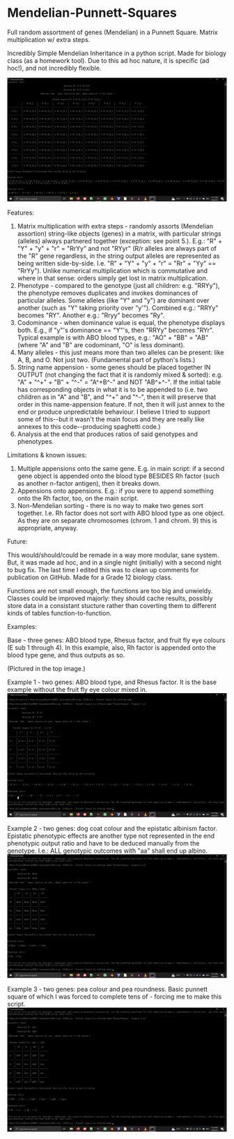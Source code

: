 # Mendelian-Punnett-Squares
Full random assortment of genes (Mendelian) in a Punnett Square. Matrix multiplication w/ extra steps.

Incredibly Simple Mendelian Inheritance in a python script. Made for biology class (as a homework tool). Due to this ad hoc nature, it is specific (ad hoc!), and not incredibly flexible.

![image](https://raw.githubusercontent.com/PeachDoughnut/Mendelian-Punnett-Squares/main/basic_expected_output.png)

Features:
  1. Matrix multiplication with extra steps - randomly assorts (Mendelian assortion) string-like objects (genes) in a matrix, with particular strings (alleles) always partnered together (exception: see point 5.). E.g.: "R" + "Y" + "y" + "r" = "RrYy" and not "RYyr" (R/r alleles are always part of the "R" gene regardless, in the string output alleles are represented as being written side-by-side. I.e. "R" + "Y" + "y" + "r" = "Rr" + "Yy" == "RrYy"). Unlike numerical multiplication which is commutative and where in that sense: orders simply get lost in matrix multiplication.
  2. Phenotype - compared to the genotype (just all children: e.g. "RRYy"), the phenotype removes duplicates and invokes dominances of particular alleles. Some alleles (like "Y" and "y") are dominant over another (such as "Y" taking priority over "y'"). Combined e.g.: "RRYy" becomes "RY". Another e.g.: "Rryy" becomes "Ry".
  3. Codominance - when dominance value is equal, the phenotype displays both. E.g., if "y"'s dominance == "Y"'s, then "RRYy" becomes "RYr". Typical example is with ABO blood types, e.g.: "AO" + "BB" = "AB" (where "A" and "B" are codominant, "O" is less dominant).
  4. Many alleles - this just means more than two alleles can be present: like A, B, and O. Not just two. (Fundamental part of python's lists.)
  5. String name appension - some genes should be placed together IN OUTPUT (not changing the fact that it is randomly mixed & sorted): e.g. "A" + "^+" + "B" + "^-" = "A^+B^-" and NOT "AB^+^-". If the initial table has corresponding objects in what it is to be appended to (i.e. two children as in "A" and "B", and "^+" and "^-", then it will preserve that order in this name-appension feature. If not, then it will just annex to the end or produce unpredictable behaviour. I believe I tried to support some of this--but it wasn't the main focus and they are really like annexes to this code--producing spaghetti code.)
  6. Analysis at the end that produces ratios of said genotypes and phenotypes.

Limitations & known issues:
  1. Multiple appensions onto the same gene. E.g. in main script: if a second gene object is appended onto the blood type BESIDES Rh factor (such as another n-factor antigen), then it breaks down.
  2. Appensions onto appensions. E.g.: if you were to append something onto the Rh factor, too, on the main script.
  3. Non-Mendelian sorting - there is no way to make two genes sort together. I.e. Rh factor does not sort with ABO blood type as one object. As they are on separate chromosomes (chrom. 1 and chrom. 9) this is appropriate, anyway.

Future:

This would/should/could be remade in a way more modular, sane system. But, it was made ad hoc, and in a single night (initially) with a second night to bug fix. The last time I edited this was to clean up comments for publication on GitHub. Made for a Grade 12 biology class.

Functions are not small enough, the functions are too big and unwieldy. Classes could be improved majorly: they should cache results, possibly store data in a consistant stucture rather than coverting them to different kinds of tables function-to-function.

Examples:

Base - three genes: ABO blood type, Rhesus factor, and fruit fly eye colours (E sub 1 through 4). In this example, also, Rh factor is appended onto the blood type gene, and thus outputs as so.

(Pictured in the top image.)


Example 1 - two genes: ABO blood type, and Rhesus factor. It is the base example without the fruit fly eye colour mixed in.
![image](https://raw.githubusercontent.com/PeachDoughnut/Mendelian-Punnett-Squares/main/ex1_expected_output.png)

Example 2 - two genes: dog coat colour and the epistatic albinism factor. Epistatic phenotypic effects are another type not represented in the end phenotypic output ratio and have to be deduced manually from the genotype. I.e.: ALL genotypic outcomes with "aa" shall end up albino.
![image](https://raw.githubusercontent.com/PeachDoughnut/Mendelian-Punnett-Squares/main/ex2_expected_output.png)

Example 3 - two genes: pea colour and pea roundness. Basic punnett square of which I was forced to complete tens of - forcing me to make this script.
![image](https://raw.githubusercontent.com/PeachDoughnut/Mendelian-Punnett-Squares/main/ex3_expected_output.png)
